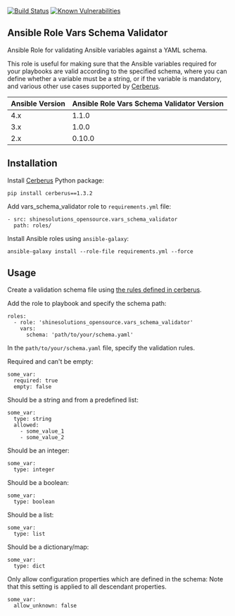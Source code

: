 [![Build Status](https://github.com/shinesolutions/ansible-role-vars-schema-validator/workflows/CI/badge.svg)](https://github.com/shinesolutions/ansible-role-vars-schema-validator/actions?query=workflow%3ACI)
[![Known Vulnerabilities](https://snyk.io/test/github/shinesolutions/ansible-role-vars-schema-validator/badge.svg)](https://snyk.io/test/github/shinesolutions/ansible-role-vars-schema-validator)

Ansible Role Vars Schema Validator
----------------------------------

Ansible Role for validating Ansible variables against a YAML schema.

This role is useful for making sure that the Ansible variables required for your playbooks are valid according to the specified schema, where you can define whether a variable must be a string, or if the variable is mandatory, and various other use cases supported by [Cerberus](https://docs.python-cerberus.org/en/stable/validation-rules.html).

| Ansible Version | Ansible Role Vars Schema Validator Version |
|-----------------|--------------------------------------------|
| 4.x             | 1.1.0                                      |
| 3.x             | 1.0.0                                      |
| 2.x             | 0.10.0                                     |

Installation
------------

Install [Cerberus](https://pypi.org/project/Cerberus/) Python package:

    pip install cerberus==1.3.2

Add vars_schema_validator role to `requirements.yml` file:

    - src: shinesolutions_opensource.vars_schema_validator
      path: roles/

Install Ansible roles using `ansible-galaxy`:

    ansible-galaxy install --role-file requirements.yml --force

Usage
-----

Create a validation schema file using [the rules defined in cerberus](http://docs.python-cerberus.org/en/stable/validation-rules.html).

Add the role to playbook and specify the schema path:

    roles:
      - role: 'shinesolutions_opensource.vars_schema_validator'
        vars:
          schema: 'path/to/your/schema.yaml'

In the `path/to/your/schema.yaml` file, specify the validation rules.

Required and can't be empty:

    some_var:
      required: true
      empty: false

Should be a string and from a predefined list:

    some_var:
      type: string
      allowed:
        - some_value_1
        - some_value_2

Should be an integer:

    some_var:
      type: integer

Should be a boolean:

    some_var:
      type: boolean

Should be a list:

    some_var:
      type: list

Should be a dictionary/map:

    some_var:
      type: dict

Only allow configuration properties which are defined in the schema:
Note that this setting is applied to all descendant properties.

    some_var:
      allow_unknown: false
